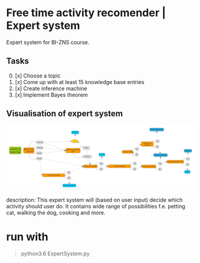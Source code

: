 # Free time activity recomender | Expert system 
Expert system for BI-ZNS course.

## Tasks 
0. [x] Choose a topic
1. [x] Come up with at least 15 knowledge base entries
2. [x] Create inference machine
3. [x] Implement Bayes theorem

## Visualisation of expert system
![Visualisation](https://github.com/Eldeeqq/BI-ZNS/blob/master/Task%201/chart.png)

description: This expert system will (based on user input) decide which activity should user do. It contains wide range of possibilities f.e. petting cat, walking the dog, cooking and more.


# run with
  > python3.6 ExpertSystem.py
